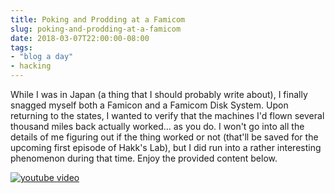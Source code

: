 ```yaml
---
title: Poking and Prodding at a Famicom
slug: poking-and-prodding-at-a-famicom
date: 2018-03-07T22:00:00-08:00
tags:
- "blog a day"
- hacking
---
```

While I was in Japan (a thing that I should probably write about), I finally snagged myself both a Famicon and a Famicom Disk System. Upon returning to the states, I wanted to verify that the machines I'd flown several thousand miles back actually worked... as you do. I won't go into all the details of me figuring out if the thing worked or not (that'll be saved for the upcoming first episode of Hakk's Lab), but I did run into a rather interesting phenomenon during that time. Enjoy the provided content below.

[![youtube video](https://img.youtube.com/vi/QU3rwV1-Tfw/0.jpg)](https://www.youtube.com/watch?v=QU3rwV1-Tfw&youtube-thumb)